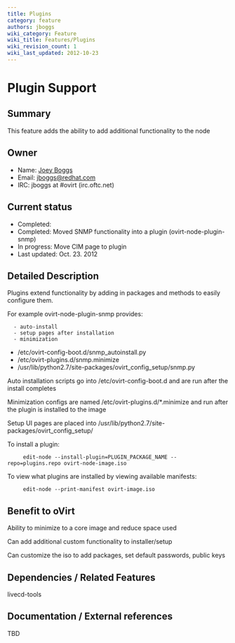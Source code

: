 ```yaml
---
title: Plugins
category: feature
authors: jboggs
wiki_category: Feature
wiki_title: Features/Plugins
wiki_revision_count: 1
wiki_last_updated: 2012-10-23
---
```


# Plugin Support

## Summary

This feature adds the ability to add additional functionality to the node

## Owner

*   Name: [Joey Boggs](User:jboggs)
*   Email: <jboggs@redhat.com>
*   IRC: jboggs at #ovirt (irc.oftc.net)

## Current status

*   Completed:
*   Completed: Moved SNMP functionality into a plugin (ovirt-node-plugin-snmp)
*   In progress: Move CIM page to plugin
*   Last updated: Oct. 23. 2012

## Detailed Description

Plugins extend functionality by adding in packages and methods to easily configure them.

For example ovirt-node-plugin-snmp provides:

      - auto-install
      - setup pages after installation
      - minimization

*   /etc/ovirt-config-boot.d/snmp_autoinstall.py
*   /etc/ovirt-plugins.d/snmp.minimize
*   /usr/lib/python2.7/site-packages/ovirt_config_setup/snmp.py

Auto installation scripts go into /etc/ovirt-config-boot.d and are run after the install completes

Minimization configs are named /etc/ovirt-plugins.d/\*.minimize and run after the plugin is installed to the image

Setup UI pages are placed into /usr/lib/python2.7/site-packages/ovirt_config_setup/

To install a plugin:

         edit-node --install-plugin=PLUGIN_PACKAGE_NAME --repo=plugins.repo ovirt-node-image.iso

To view what plugins are installed by viewing available manifests:

         edit-node --print-manifest ovirt-image.iso

## Benefit to oVirt

Ability to minimize to a core image and reduce space used

Can add additional custom functionality to installer/setup

Can customize the iso to add packages, set default passwords, public keys

## Dependencies / Related Features

livecd-tools

## Documentation / External references

TBD


